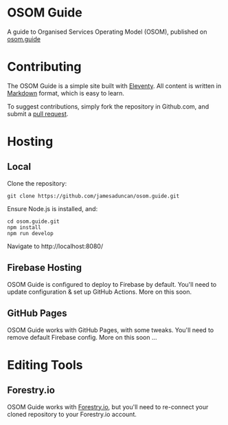 # OSOM Guide
A guide to Organised Services Operating Model (OSOM), published on [osom.guide](https://osom.guide)

# Contributing
The OSOM Guide is a simple site built with [Eleventy](https://www.11ty.dev/).  All content is written in [Markdown](https://www.markdownguide.org/basic-syntax/) format, which is easy to learn.

To suggest contributions, simply fork the repository in Github.com, and submit a [pull request](https://docs.github.com/en/pull-requests).

# Hosting
## Local
Clone the repository:

    git clone https://github.com/jamesaduncan/osom.guide.git

Ensure Node.js is installed, and:

    cd osom.guide.git
    npm install
    npm run develop

Navigate to http://localhost:8080/

## Firebase Hosting
OSOM Guide is configured to deploy to Firebase by default.  You'll need to update configuration & set up GitHub Actions.  More on this soon.

## GitHub Pages
OSOM Guide works with GitHub Pages, with some tweaks.  You'll need to remove default Firebase config.  More on this soon ...

# Editing Tools
## Forestry.io
OSOM Guide works with [Forestry.io](https://forestry.io/), but you'll need to re-connect your cloned repository to your Forestry.io account.
